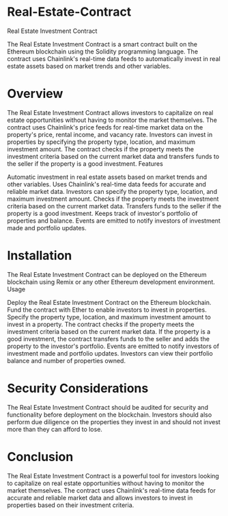 # Real-Estate-Contract


Real Estate Investment Contract

The Real Estate Investment Contract is a smart contract built on the Ethereum blockchain using the Solidity programming language. The contract uses Chainlink's real-time data feeds to automatically invest in real estate assets based on market trends and other variables.

<h1>Overview</h1>

The Real Estate Investment Contract allows investors to capitalize on real estate opportunities without having to monitor the market themselves. The contract uses Chainlink's price feeds for real-time market data on the property's price, rental income, and vacancy rate. Investors can invest in properties by specifying the property type, location, and maximum investment amount. The contract checks if the property meets the investment criteria based on the current market data and transfers funds to the seller if the property is a good investment.
Features

   Automatic investment in real estate assets based on market trends and other variables.
   Uses Chainlink's real-time data feeds for accurate and reliable market data.
   Investors can specify the property type, location, and maximum investment amount.
   Checks if the property meets the investment criteria based on the current market data.
   Transfers funds to the seller if the property is a good investment.
   Keeps track of investor's portfolio of properties and balance.
   Events are emitted to notify investors of investment made and portfolio updates.

<h1>Installation</h1>

The Real Estate Investment Contract can be deployed on the Ethereum blockchain using Remix or any other Ethereum development environment.
Usage

   Deploy the Real Estate Investment Contract on the Ethereum blockchain.
   Fund the contract with Ether to enable investors to invest in properties.
   Specify the property type, location, and maximum investment amount to invest in a property.
   The contract checks if the property meets the investment criteria based on the current market data.
   If the property is a good investment, the contract transfers funds to the seller and adds the property to the investor's         portfolio.
   Events are emitted to notify investors of investment made and portfolio updates.
   Investors can view their portfolio balance and number of properties owned.

<h1>Security Considerations</h1>

The Real Estate Investment Contract should be audited for security and functionality before deployment on the blockchain. Investors should also perform due diligence on the properties they invest in and should not invest more than they can afford to lose.


<h1>Conclusion</h1>

The Real Estate Investment Contract is a powerful tool for investors looking to capitalize on real estate opportunities without having to monitor the market themselves. The contract uses Chainlink's real-time data feeds for accurate and reliable market data and allows investors to invest in properties based on their investment criteria.

